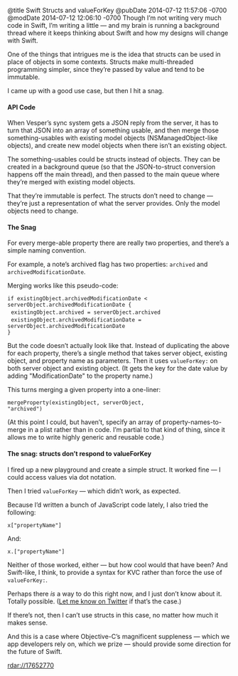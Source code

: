 @title Swift Structs and valueForKey
@pubDate 2014-07-12 11:57:06 -0700
@modDate 2014-07-12 12:06:10 -0700
Though I’m not writing very much code in Swift, I’m writing a little — and my brain is running a background thread where it keeps thinking about Swift and how my designs will change with Swift.

One of the things that intrigues me is the idea that structs can be used in place of objects in some contexts. Structs make multi-threaded programming simpler, since they’re passed by value and tend to be immutable.

I came up with a good use case, but then I hit a snag.

#### API Code

When Vesper’s sync system gets a JSON reply from the server, it has to turn that JSON into an array of something usable, and then merge those something-usables with existing model objects (NSManagedObject-like objects), and create new model objects when there isn’t an existing object.

The something-usables could be structs instead of objects. They can be created in a background queue (so that the JSON-to-struct conversion happens off the main thread), and then passed to the main queue where they’re merged with existing model objects.

That they’re immutable is perfect. The structs don’t need to change — they’re just a representation of what the server provides. Only the model objects need to change.

#### The Snag

For every merge-able property there are really two properties, and there’s a simple naming convention.

For example, a note’s archived flag has two properties: `archived` and `archivedModificationDate`.

Merging works like this pseudo-code:

<code>if existingObject.archivedModificationDate &lt; serverObject.archivedModificationDate {</code><br />
&nbsp;&nbsp;<code>existingObject.archived = serverObject.archived</code><br />
&nbsp;&nbsp;<code>existingObject.archivedModificationDate = serverObject.archivedModificationDate</code><br />
<code>}</code>

But the code doesn’t actually look like that. Instead of duplicating the above for each property, there’s a single method that takes server object, existing object, and property name as parameters. Then it uses `valueForKey:` on both server object and existing object. (It gets the key for the date value by adding "ModificationDate" to the property name.)

This turns merging a given property into a one-liner:

<code>mergeProperty(existingObject, serverObject, "archived")</code>

(At this point I could, but haven’t, specify an array of property-names-to-merge in a plist rather than in code. I’m partial to that kind of thing, since it allows me to write highly generic and reusable code.)

#### The snag: structs don’t respond to valueForKey

I fired up a new playground and create a simple struct. It worked fine — I could access values via dot notation.

Then I tried `valueForKey` — which didn’t work, as expected.

Because I’d written a bunch of JavaScript code lately, I also tried the following:

`x["propertyName"]`

And:

`x.["propertyName"]`

Neither of those worked, either — but how cool would that have been? And Swift-like, I think, to provide a syntax for KVC rather than force the use of `valueForKey:`.

Perhaps there *is* a way to do this right now, and I just don’t know about it. Totally possible. (<a href="https://twitter.com/brentsimmons">Let me know on Twitter</a> if that’s the case.)

If there’s not, then I can’t use structs in this case, no matter how much it makes sense.

And this is a case where Objective-C’s magnificent suppleness — which we app developers rely on, which we prize — should provide some direction for the future of Swift.

<a href="rdar://17652770">rdar://17652770</a>
